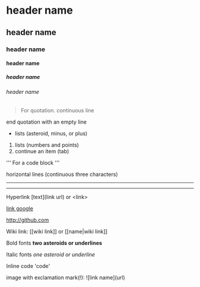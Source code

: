 # header name
## header name
### header name
#### header name
##### header name
###### header name

> For quotation.
continuous line

end quotation with an empty line

* lists (asteroid, minus, or plus)

1. lists (numbers and points)
  1. continue an item (tab)

''' 
For a code block
'''

horizontal lines (continuous three characters)

---

***

Hyperlink [text](link url) or \<link\>

[link google](http://google.com)

<http://github.com>

Wiki link: \[\[wiki link\]\] or \[\[name|wiki link\]\] 

Bold fonts **two asteroids or underlines**

Italic fonts _one asteroid or underline_

Inline code 'code'

image with exclamation mark(!):
\!\[link name\]\(url\)


